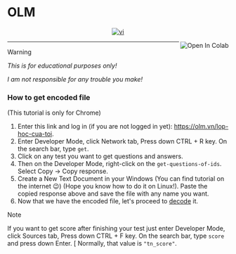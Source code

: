 # OLM
<div align="center">

[![vi](https://img.shields.io/badge/Ng%C3%B4n%20ng%E1%BB%AF-Ti%E1%BA%BFng%20Vi%E1%BB%87t-blue.svg)](https://github.com/sosadsonar/OLM/blob/main/README-vi.md)

</div>
<a href="https://colab.research.google.com/github/sosadsonar/OLM/blob/main/OLM.ipynb" target="_parent"><img align="right" src="https://colab.research.google.com/assets/colab-badge.svg" alt="Open In Colab"></a>

___
> [!WARNING]
> *This is for educational purposes only!*
>
> *I am not responsible for any trouble you make!*

### How to get encoded file
(This tutorial is only for Chrome)
1. Enter this link and log in (if you are not logged in yet): https://olm.vn/lop-hoc-cua-toi.
1. Enter Developer Mode, click Network tab, Press down CTRL + R key. On the search bar, type `get`.
1. Click on any test you want to get questions and answers.
1. Then on the Developer Mode, right-click on the `get-questions-of-ids`. Select Copy -> Copy response.
1. Create a New Text Document in your Windows (You can find tutorial on the internet :wink:) (Hope you know how to do it on Linux!). Paste the copied response above and save the file with any name you want.
1. Now that we have the encoded file, let's proceed to [decode](https://github.com/sosadsonar/OLM#how-to-decode-file) it.

> [!NOTE]
> If you want to get score after finishing your test just enter Developer Mode, click Sources tab, Press down CTRL + F key. On the search bar, type `score` and press down Enter.
>[
> Normally, that value is `"tn_score"`.

